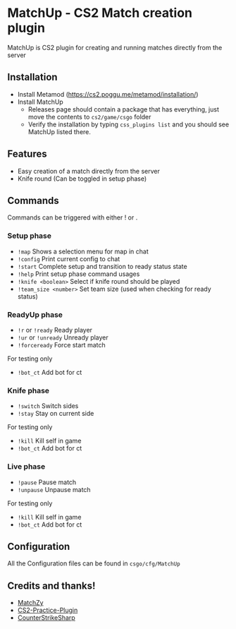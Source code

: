 MatchUp - CS2 Match creation plugin
==============

MatchUp is CS2 plugin for creating and running matches directly from the server

## Installation
* Install Metamod (https://cs2.poggu.me/metamod/installation/)
* Install MatchUp
    * Releases page should contain a package that has everything, just move the contents to `cs2/game/csgo` folder
    * Verify the installation by typing `css_plugins list` and you should see MatchUp listed there.

## Features
- Easy creation of a match directly from the server
- Knife round (Can be toggled in setup phase)


## Commands

Commands can be triggered with either ! or .

### Setup phase

- `!map` Shows a selection menu for map in chat
- `!config` Print current config to chat
- `!start` Complete setup and transition to ready status state
- `!help` Print setup phase command usages
- `!knife <boolean>` Select if knife round should be played
- `!team_size <number>` Set team size (used when checking for ready status)

### ReadyUp phase

- `!r` or `!ready` Ready player
- `!ur` or `!unready` Unready player
- `!forceready` Force start match

For testing only
- `!bot_ct` Add bot for ct

### Knife phase

- `!switch` Switch sides
- `!stay` Stay on current side

For testing only
- `!kill` Kill self in game
- `!bot_ct` Add bot for ct

### Live phase

- `!pause` Pause match
- `!unpause` Unpause match

For testing only
- `!kill` Kill self in game
- `!bot_ct` Add bot for ct

## Configuration

All the Configuration files can be found in `csgo/cfg/MatchUp`

## Credits and thanks!
* [MatchZy](https://github.com/shobhit-pathak/MatchZy/)
* [CS2-Practice-Plugin](https://github.com/CHR15cs/CS2-Practice-Plugin)
* [CounterStrikeSharp](https://github.com/roflmuffin/CounterStrikeSharp/)
